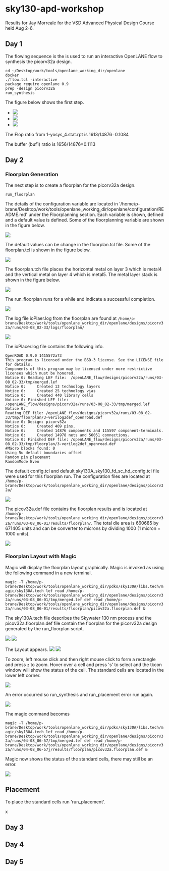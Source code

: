 # sky130-apd-workshop

Results for Jay Morreale for the VSD Advanced Physical Design Course held Aug 2-6.

## Day 1

The flowing sequence is the is used to run an interactive OpenLANE flow to synthesis the picorv32a design.

```
cd ~/Desktop/work/tools/openlane_working_dir/openlane
docker
./flow.tcl -interactive
package require openlane 0.9
prep -design picorv32a
run_synthesis
```
The figure below shows the first step.

* ![](assets/sky130_pd_lab_01_noted-da8234e6.png)
* ![](assets/sky130_pd_lab_01_noted-09e8873b.png)
* ![](assets/sky130_pd_lab_01_noted-5d72c0ab.png)

The Flop ratio from 1-yosys_4.stat.rpt is 1613/14876=0.1084

The buffer (buf1) ratio is 1656/14876=0.1113

## Day 2

### Floorplan Generation
The next step is to create a floorplan for the picorv32a design.

`run_floorplan`

The details of the configuration variable are located in '/home/p-brane/Desktop/work/tools/openlane_working_dir/openlane/configuration/README.md‌‌' under the Floorplanning section. Each variable is shown, defined and a default value is defined. Some of the floorplanning variable are shown in the figure below.

![](assets/sky130_apd_workshop_day2_lab1_results-0793bd3d.png)

The default values can be change in the floorplan.tcl file. Some of the floorplan.tcl is shown in the figure below.

![](assets/sky130_apd_workshop_day2_lab1_results-f2256850.png)

The floorplan.tch file places the horizontal metal on layer 3 which is metal4 and the vertical metal on layer 4 which is metal5. The metal layer stack is shown in the figure below.

![](assets/sky130_apd_workshop_day2_lab1_results-6f24db54.png)

The run_floorplan runs for a while and indicate a successful completion.

![](assets/sky130_apd_workshop_day2_lab1_results-20b5e7e9.png)

The log file ioPlaer.log from the floorplan are found at `/home/p-brane/Desktop/work/tools/openlane_working_dir/openlane/designs/picorv32a/runs/03-08_02-33/logs/floorplan/`

![](assets/sky130_apd_workshop_day2_lab1_results-c604f3c5.png)

The ioPlacer.log file contains the following info.

```
‌‌OpenROAD 0.9.0 1415572a73
This program is licensed under the BSD-3 license. See the LICENSE file for details.
Components of this program may be licensed under more restrictive licenses which must be honored.
Notice 0: Reading LEF file:  /openLANE_flow/designs/picorv32a/runs/03-08_02-33/tmp/merged.lef
Notice 0:     Created 13 technology layers
Notice 0:     Created 25 technology vias
Notice 0:     Created 440 library cells
Notice 0: Finished LEF file:  /openLANE_flow/designs/picorv32a/runs/03-08_02-33/tmp/merged.lef
Notice 0:
Reading DEF file: /openLANE_flow/designs/picorv32a/runs/03-08_02-33/tmp/floorplan/3-verilog2def_openroad.def
Notice 0: Design: picorv32a
Notice 0:     Created 409 pins.
Notice 0:     Created 14876 components and 115597 component-terminals.
Notice 0:     Created 14978 nets and 56051 connections.
Notice 0: Finished DEF file: /openLANE_flow/designs/picorv32a/runs/03-08_02-33/tmp/floorplan/3-verilog2def_openroad.def
#Macro blocks found: 0
Using 5u default boundaries offset
Random pin placement
RandomMode Even
```

The default config.tcl and default sky130A_sky130_fd_sc_hd_config.tcl file were used for this floorplan run. The configuration files are located at `/home/p-brane/Desktop/work/tools/openlane_working_dir/openlane/designs/picorv32a/`

![](assets/sky130_apd_workshop_day2_lab1_results-70d94a3c.png)

The picov32a.def file contains the floorplan results and is located at `/home/p-brane/Desktop/work/tools/openlane_working_dir/openlane/designs/picorv32a/runs/03-08_06-01/results/floorplan/`. The total die area is 660685 by 671405 units and can be converter to microns by dividing 1000 (1 micron = 1000 units).

![](assets/sky130_apd_workshop_day2_lab1_results-9b1ceaef.png)

### Floorplan Layout with Magic

Magic will display the floorplan layout graphically. Magic is invoked as using the following command in a new terminal.

`magic -T /home/p-brane/Desktop/work/tools/openlane_working_dir/pdks/sky130A/libs.tech/magic/sky130A.tech lef read /home/p-brane/Desktop/work/tools/openlane_working_dir/openlane/designs/picorv32a/runs/03-08_06-01/tmp/merged.lef def read /home/p-brane/Desktop/work/tools/openlane_working_dir/openlane/designs/picorv32a/runs/03-08_06-01/results/floorplan/picov32a.floorplan.def &`

The sky130A.tech file describes the Skywater 130 nm process and the picov32a.floorplan.def file contain the floorplan for the picorv32a design generated by the run_floorplan script.

![](assets/sky130_apd_workshop_day2_lab1_results-e2cbacff.png)
![](assets/sky130_apd_workshop_day2_lab1_results-8e63b358.png)

The Layout appears.
![](assets/sky130_apd_workshop_day2_lab1_results-d4123476.png)
![](assets/sky130_apd_workshop_day2_lab1_results-d33013ea.png)

To zoom, left mouse click and then right mouse click to form a rectangle and press `z` to zoom. Hover over a cell and press 's' to select and the tkcon window will show the status of the cell. The standard cells are located in the lower left corner.

![](assets/sky130_apd_workshop_day2_lab1_results-57dfeee4.png)

An error occurred so run_synthesis and run_placement error run again.

![](assets/sky130_apd_workshop_day2_lab1_results-9c08a1e3.png)

The magic command becomes

`magic -T /home/p-brane/Desktop/work/tools/openlane_working_dir/pdks/sky130A/libs.tech/magic/sky130A.tech lef read /home/p-brane/Desktop/work/tools/openlane_working_dir/openlane/designs/picorv32a/runs/04-08_06-57/tmp/merged.lef def read /home/p-brane/Desktop/work/tools/openlane_working_dir/openlane/designs/picorv32a/runs/04-08_06-57j/results/floorplan/picov32a.floorplan.def &`

Magic now shows the status of the standard cells, there may still be an error.

![](assets/sky130_apd_workshop_day2_lab1_results-5ed1fb95.png)

## Placement

To place the standard cells run 'run_placement'.


x


## Day 3

## Day 4

## Day 5
